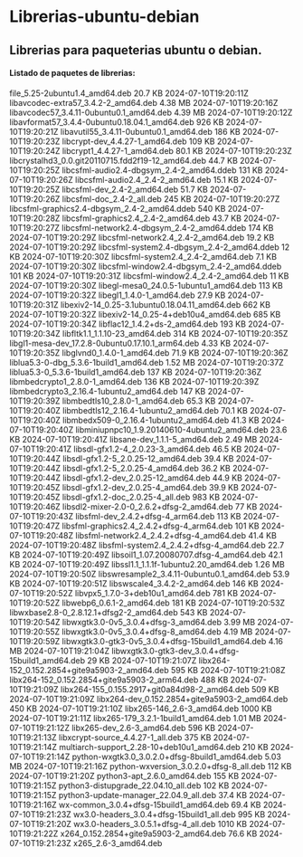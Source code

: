 # Librerias-ubuntu-debian
## Librerias para paqueterias ubuntu o debian.

#### Listado de paquetes de librerias:

file_5.25-2ubuntu1.4_amd64.deb
20.7 KB 2024-07-10T19:20:11Z
libavcodec-extra57_3.4.2-2_amd64.deb
4.38 MB 2024-07-10T19:20:16Z
libavcodec57_3.4.11-0ubuntu0.1_amd64.deb
4.39 MB 2024-07-10T19:20:12Z
libavformat57_3.4.4-0ubuntu0.18.04.1_amd64.deb
926 KB 2024-07-10T19:20:21Z
libavutil55_3.4.11-0ubuntu0.1_amd64.deb
186 KB 2024-07-10T19:20:23Z
libcrypt-dev_4.4.27-1_amd64.deb
109 KB 2024-07-10T19:20:24Z
libcrypt1_4.4.27-1_amd64.deb
80.1 KB 2024-07-10T19:20:23Z
libcrystalhd3_0.0.git20110715.fdd2f19-12_amd64.deb
44.7 KB 2024-07-10T19:20:25Z
libcsfml-audio2.4-dbgsym_2.4-2_amd64.ddeb
131 KB 2024-07-10T19:20:26Z
libcsfml-audio2.4_2.4-2_amd64.deb
15.1 KB 2024-07-10T19:20:25Z
libcsfml-dev_2.4-2_amd64.deb
51.7 KB 2024-07-10T19:20:26Z
libcsfml-doc_2.4-2_all.deb
245 KB 2024-07-10T19:20:27Z
libcsfml-graphics2.4-dbgsym_2.4-2_amd64.ddeb
540 KB 2024-07-10T19:20:28Z
libcsfml-graphics2.4_2.4-2_amd64.deb
43.7 KB 2024-07-10T19:20:27Z
libcsfml-network2.4-dbgsym_2.4-2_amd64.ddeb
174 KB 2024-07-10T19:20:29Z
libcsfml-network2.4_2.4-2_amd64.deb
19.2 KB 2024-07-10T19:20:29Z
libcsfml-system2.4-dbgsym_2.4-2_amd64.ddeb
12 KB 2024-07-10T19:20:30Z
libcsfml-system2.4_2.4-2_amd64.deb
7.1 KB 2024-07-10T19:20:30Z
libcsfml-window2.4-dbgsym_2.4-2_amd64.ddeb
101 KB 2024-07-10T19:20:31Z
libcsfml-window2.4_2.4-2_amd64.deb
11 KB 2024-07-10T19:20:30Z
libegl-mesa0_24.0.5-1ubuntu1_amd64.deb
113 KB 2024-07-10T19:20:32Z
libegl1_1.4.0-1_amd64.deb
27.9 KB 2024-07-10T19:20:31Z
libexiv2-14_0.25-3.1ubuntu0.18.04.11_amd64.deb
662 KB 2024-07-10T19:20:32Z
libexiv2-14_0.25-4+deb10u4_amd64.deb
685 KB 2024-07-10T19:20:34Z
libflac12_1.4.2+ds-2_amd64.deb
193 KB 2024-07-10T19:20:34Z
libfltk1.1_1.1.10-23_amd64.deb
314 KB 2024-07-10T19:20:35Z
libgl1-mesa-dev_17.2.8-0ubuntu0.17.10.1_arm64.deb
4.33 KB 2024-07-10T19:20:35Z
libglvnd0_1.4.0-1_amd64.deb
71.9 KB 2024-07-10T19:20:36Z
liblua5.3-0-dbg_5.3.6-1build1_amd64.deb
1.52 MB 2024-07-10T19:20:37Z
liblua5.3-0_5.3.6-1build1_amd64.deb
137 KB 2024-07-10T19:20:36Z
libmbedcrypto1_2.8.0-1_amd64.deb
136 KB 2024-07-10T19:20:39Z
libmbedcrypto3_2.16.4-1ubuntu2_amd64.deb
147 KB 2024-07-10T19:20:39Z
libmbedtls10_2.8.0-1_amd64.deb
65.3 KB 2024-07-10T19:20:40Z
libmbedtls12_2.16.4-1ubuntu2_amd64.deb
70.1 KB 2024-07-10T19:20:40Z
libmbedx509-0_2.16.4-1ubuntu2_amd64.deb
41.3 KB 2024-07-10T19:20:40Z
libminiupnpc10_1.9.20140610-4ubuntu2_amd64.deb
23.6 KB 2024-07-10T19:20:41Z
libsane-dev_1.1.1-5_amd64.deb
2.49 MB 2024-07-10T19:20:41Z
libsdl-gfx1.2-4_2.0.23-3_amd64.deb
46.5 KB 2024-07-10T19:20:44Z
libsdl-gfx1.2-5_2.0.25-12_amd64.deb
39.4 KB 2024-07-10T19:20:44Z
libsdl-gfx1.2-5_2.0.25-4_amd64.deb
36.2 KB 2024-07-10T19:20:44Z
libsdl-gfx1.2-dev_2.0.25-12_amd64.deb
44.9 KB 2024-07-10T19:20:45Z
libsdl-gfx1.2-dev_2.0.25-4_amd64.deb
39.9 KB 2024-07-10T19:20:45Z
libsdl-gfx1.2-doc_2.0.25-4_all.deb
983 KB 2024-07-10T19:20:46Z
libsdl2-mixer-2.0-0_2.6.2+dfsg-2_amd64.deb
77 KB 2024-07-10T19:20:43Z
libsfml-dev_2.4.2+dfsg-4_arm64.deb
113 KB 2024-07-10T19:20:47Z
libsfml-graphics2.4_2.4.2+dfsg-4_arm64.deb
101 KB 2024-07-10T19:20:48Z
libsfml-network2.4_2.4.2+dfsg-4_amd64.deb
41.4 KB 2024-07-10T19:20:48Z
libsfml-system2.4_2.4.2+dfsg-4_amd64.deb
22.7 KB 2024-07-10T19:20:49Z
libsoil1_1.07.20080707.dfsg-4_amd64.deb
42.1 KB 2024-07-10T19:20:49Z
libssl1.1_1.1.1f-1ubuntu2.20_amd64.deb
1.26 MB 2024-07-10T19:20:50Z
libswresample2_3.4.11-0ubuntu0.1_amd64.deb
53.9 KB 2024-07-10T19:20:51Z
libswscale4_3.4.2-2_amd64.deb
146 KB 2024-07-10T19:20:52Z
libvpx5_1.7.0-3+deb10u1_amd64.deb
781 KB 2024-07-10T19:20:52Z
libwebp6_0.6.1-2_amd64.deb
181 KB 2024-07-10T19:20:53Z
libwxbase2.8-0_2.8.12.1+dfsg2-2_amd64.deb
543 KB 2024-07-10T19:20:54Z
libwxgtk3.0-0v5_3.0.4+dfsg-3_amd64.deb
3.99 MB 2024-07-10T19:20:55Z
libwxgtk3.0-0v5_3.0.4+dfsg-8_amd64.deb
4.19 MB 2024-07-10T19:20:59Z
libwxgtk3.0-gtk3-0v5_3.0.4+dfsg-15build1_amd64.deb
4.16 MB 2024-07-10T19:21:04Z
libwxgtk3.0-gtk3-dev_3.0.4+dfsg-15build1_amd64.deb
29 KB 2024-07-10T19:21:07Z
libx264-152_0.152.2854+gite9a5903-2_amd64.deb
595 KB 2024-07-10T19:21:08Z
libx264-152_0.152.2854+gite9a5903-2_arm64.deb
488 KB 2024-07-10T19:21:09Z
libx264-155_0.155.2917+git0a84d98-2_amd64.deb
509 KB 2024-07-10T19:21:09Z
libx264-dev_0.152.2854+gite9a5903-2_amd64.deb
450 KB 2024-07-10T19:21:10Z
libx265-146_2.6-3_amd64.deb
1000 KB 2024-07-10T19:21:11Z
libx265-179_3.2.1-1build1_amd64.deb
1.01 MB 2024-07-10T19:21:12Z
libx265-dev_2.6-3_amd64.deb
596 KB 2024-07-10T19:21:13Z
libxcrypt-source_4.4.27-1_all.deb
375 KB 2024-07-10T19:21:14Z
multiarch-support_2.28-10+deb10u1_amd64.deb
210 KB 2024-07-10T19:21:14Z
python-wxgtk3.0_3.0.2.0+dfsg-8build1_amd64.deb
5.03 MB 2024-07-10T19:21:16Z
python-wxversion_3.0.2.0+dfsg-8_all.deb
112 KB 2024-07-10T19:21:20Z
python3-apt_2.6.0_amd64.deb
155 KB 2024-07-10T19:21:15Z
python3-distupgrade_22.04.10_all.deb
102 KB 2024-07-10T19:21:15Z
python3-update-manager_22.04.9_all.deb
37.4 KB 2024-07-10T19:21:16Z
wx-common_3.0.4+dfsg-15build1_amd64.deb
69.4 KB 2024-07-10T19:21:23Z
wx3.0-headers_3.0.4+dfsg-15build1_all.deb
995 KB 2024-07-10T19:21:20Z
wx3.0-headers_3.0.5.1+dfsg-4_all.deb
1010 KB 2024-07-10T19:21:22Z
x264_0.152.2854+gite9a5903-2_amd64.deb
76.6 KB 2024-07-10T19:21:23Z
x265_2.6-3_amd64.deb 
